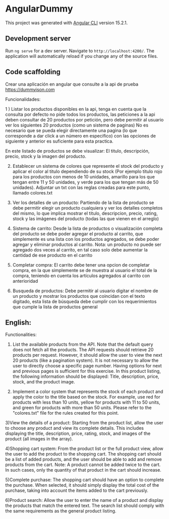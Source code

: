 # AngularDummy

This project was generated with [Angular CLI](https://github.com/angular/angular-cli) version 15.2.1.

## Development server

Run `ng serve` for a dev server. Navigate to `http://localhost:4200/`. The application will automatically reload if you change any of the source files.

## Code scaffolding

Crear una aplicación en angular que consulte a la api de prueba https://dummyjson.com  

Funcionalidades: 

1 ) Listar los productos disponibles en la api, tenga en cuenta que la consulta por defecto no pide todos los productos, las peticiones a la api deben consultar de 20 productos por petición, pero debe permitir al usuario ver los siguientes 20 productos (como un sistema de paginas)
No es necesario que se pueda elegir directamente una pagina (lo que corresponde a dar click a un número en especifico) con las opciones de siguiente y anterior es suficiente para esta practica.  
 
En este listado de productos se debe visualizar: El titulo, descripción, precio, stock y la imagen del producto.  

2) Establecer un sistema de colores que represente el stock del producto y aplicar el color al titulo dependiendo de su stock (Por ejemplo titulo rojo para los productos con menos de 10 unidades, amarillo para los que tengan entre 11 y 50 unidades, y verde para los que tengan más de 50 unidades). Adjuntar un txt con las reglas creadas para este punto, llamado colores.txt 

3) Ver los detalles de un producto: Partiendo de la lista de producto se debe permitir elegir un producto cualquiera y ver los detalles completos del mismo, lo que implica mostrar el titulo, descripcion, precio, rating, stock y las imágenes del producto (todas las que vienen en el arreglo) 

4) Sistema de carrito: Desde la lista de productos o visualización completa del producto se debe poder agregar el producto al carrito, que simplemente es una lista con los productos agregados, se debe poder agregar y eliminar productos al carrito. Nota: un producto no puede ser agregado dos veces al carrito, en tal caso solo debe aumentar la cantidad de ese producto en el carrito 

5) Completar compra: El carrito debe tener una opcion de completar compra, en la que simplemente se de muestra al usuario el total de la compra, teniendo en cuenta los artículos agregados al carrito con anterioridad 

6) Busqueda de productos: Debe permitir al usuario digitar el nombre de un producto y mostrar los productos que coincidan con el texto digitado, esta lista de búsqueda debe cumplir con los requerimientos que cumple la lista de productos general  

## English:

Functionalities:

1) List the available products from the API. Note that the default query does not fetch all the products. The API requests should retrieve 20 products per request. However, it should allow the user to view the next 20 products (like a pagination system). It is not necessary to allow the user to directly choose a specific page number. Having options for next and previous pages is sufficient for this exercise.
In this product listing, the following information should be displayed: Title, description, price, stock, and the product image.

2) Implement a color system that represents the stock of each product and apply the color to the title based on the stock. For example, use red for products with less than 10 units, yellow for products with 11 to 50 units, and green for products with more than 50 units. Please refer to the "colores.txt" file for the rules created for this point.

3)View the details of a product: Starting from the product list, allow the user to choose any product and view its complete details. This includes displaying the title, description, price, rating, stock, and images of the product (all images in the array).

4)Shopping cart system: From the product list or the full product view, allow the user to add the product to the shopping cart. The shopping cart should be a list of added products, and the user should be able to add and remove products from the cart. Note: A product cannot be added twice to the cart. In such cases, only the quantity of that product in the cart should increase.

5)Complete purchase: The shopping cart should have an option to complete the purchase. When selected, it should simply display the total cost of the purchase, taking into account the items added to the cart previously.

6)Product search: Allow the user to enter the name of a product and display the products that match the entered text. The search list should comply with the same requirements as the general product listing.
